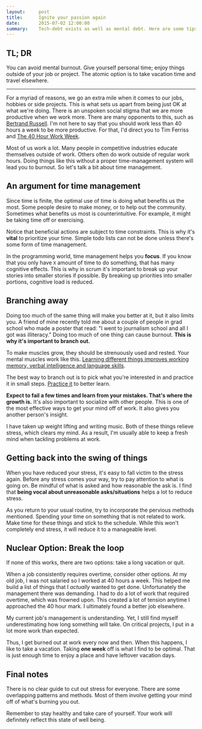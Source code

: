 ```yaml
---
layout:     post
title:      Ignite your passion again
date:       2015-07-02 12:00:00
summary:    Tech-debt exists as well as mental debt. Here are some tips to reduce mental debt.
---
```


## TL; DR

You can avoid mental burnout. Give yourself personal time; enjoy things
outside of your job or project. The atomic option is to take vacation
time and travel elsewhere.

----------

For a myriad of reasons, we go an extra mile when it comes to our jobs,
hobbies or side projects. This is what sets us apart from being just OK
at what we're doing. There is an unspoken social stigma that we are more
productive when we work more. There are many opponents to this, such as
[Bertrand Russell](http://www.zpub.com/notes/idle.html). I'm not here to
say that you should work less than 40 hours a week to be more
productive. For that, I'd direct you to Tim Ferriss and [The 40 Hour
Work Week](http://fourhourworkweek.com/).

Most of us work a lot. Many people in competitive industries educate
themselves outside of work. Others often do work outside of regular work
hours. Doing things like this without a proper time-management system
will lead you to burnout. So let's talk a bit about time management.

## An argument for time management

Since time is finite, the optimal use of time is doing what benefits us
the most. Some people desire to make money, or to help out the
community. Sometimes what benefits us most is counterintuitive. For
example, it might be taking time off or exercising.

Notice that beneficial actions are subject to time constraints. This is
why it's __vital__ to prioritize your time. Simple todo lists can not
be done unless there's some form of time management.

In the programming world, time management helps you __focus__. If you
know that you only have `X` amount of time to do something, that has
many cognitive effects. This is why in scrum it's important to break up
your stories into smaller stories if possible. By breaking up priorities
into smaller portions, cognitive load is reduced.

## Branching away

Doing too much of the same thing will make you better at it, but it also
limits you. A friend of mine recently told me about a couple of people
in grad school who made a poster that read: "I went to journalism school
and all I got was illiteracy." Doing too much of one thing can cause
burnout. **This is why it's important to branch out.**


To make muscles grow, they should be strenuously used and rested. Your
mental muscles work like this. [Learning different things improves
working memory, verbal intelligence and language
skills](http://www.newyorker.com/online/blogs/newsdesk/2013/01/new-skills-for-a-new-year.html).

The best way to branch out is to pick what you're interested in and
practice it in small steps. [Practice
it](http://en.wikipedia.org/wiki/Distributed_Practice) to better learn.

**Expect to fail a few times and learn from your mistakes. That's where
the growth is.** It's also important to socialize with other people. This
is one of the most effective ways to get your mind off of work. It also
gives you another person's insight.

I have taken up weight lifting and writing music. Both of these things
relieve stress, which clears my mind. As a result, I'm usually able to
keep a fresh mind when tackling problems at work.

## Getting back into the swing of things

When you have reduced your stress, it's easy to fall victim to the
stress again. Before any stress comes your way, try to pay attention to
what is going on. Be mindful of what is asked and how reasonable the ask
is. I find that **being vocal about unreasonable asks/situations** helps
a lot to reduce stress.

As you return to your usual routine, try to incorporate the pervious
methods mentioned. Spending your time on something that is not related
to work. Make time for these things and stick to the schedule. While
this won't completely end stress, it will reduce it to a manageable
level.

## Nuclear Option: Break the loop

If none of this works, there are two options: take a long vacation or
quit.

When a job consistently requires overtime, consider other options. At my
old job, I was not salaried so I worked at 40 hours a week. This helped
me build a list of things that I _actually_ wanted to get done.
Unfortunately the management there was demanding. I had to do a lot of
work that required overtime, which was frowned upon. This created a lot
of tension anytime I approached the 40 hour mark. I ultimately found a
better job elsewhere.

My current job's management is understanding. Yet, I still find myself
underestimating how long something will take. On critical projects, I
put in a lot more work than expected.

Thus, I get burned out at work every now and then. When this happens, I
like to take a vacation. Taking __one week__ off is what I find to be
optimal. That is just enough time to enjoy a place and have leftover
vacation days.

## Final notes

There is no clear guide to cut out stress for everyone. There are some
overlapping patterns and methods. Most of them involve getting your mind
off of what's burning you out.

Remember to stay healthy and take care of yourself. Your work will
definitely reflect this state of well being.

